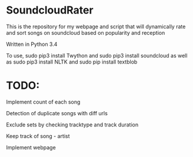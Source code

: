 SoundcloudRater
===============

This is the repository for my webpage and script that will dynamically rate and sort songs on soundcloud based on popularity and reception

Written in Python 3.4

To use, sudo pip3 install Twython and sudo pip3 install soundcloud as well as sudo pip3 install NLTK and sudo pip install textblob

TODO:
=====
Implement count of each song

Detection of duplicate songs with diff urls

Exclude sets by checking tracktype and track duration

Keep track of song - artist

Implement webpage
